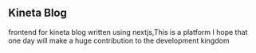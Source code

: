 
## Kineta Blog 
frontend for kineta blog written using nextjs,This is a platform I hope that one day will make a huge contribution to the development kingdom
